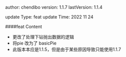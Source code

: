 author:       chendibo
version:      1.1.7
lastVersion:  1.1.4

update Type:  feat
update Time:  2022 11 24

####feat Content
- 更改了处理下钻抛出数据的逻辑
- 将pie 改为了 basicPie
- 此版本本应是1.1.5，但是由于某些原因导致只能使用1.1.7